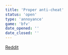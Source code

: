 ```yaml
---
title: 'Proper anti-cheat'
status: 'open'
type: 'annoyance'
game: 'bfv'
date_opened: ''
date_closed: ''
---
```

[Reddit](https://www.reddit.com/r/BattlefieldV/comments/9nebvk/battlefield_v_reddit_amaa_on_fri_oct_12th_at_9am/e7n7xdy/)
